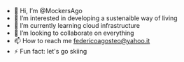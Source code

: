 - 👋 Hi, I’m @MockersAgo
- 👀 I’m interested in developing a sustenaible way of living
- 🌱 I’m currently learning cloud infrastructure
- 💞️ I’m looking to collaborate on everything
- 📫 How to reach me federicoagosteo@yahoo.it
- ⚡ Fun fact: let's go skiing

<!---
MockersAgo/MockersAgo is a ✨ special ✨ repository because its `README.md` (this file) appears on your GitHub profile.
You can click the Preview link to take a look at your changes.
--->
